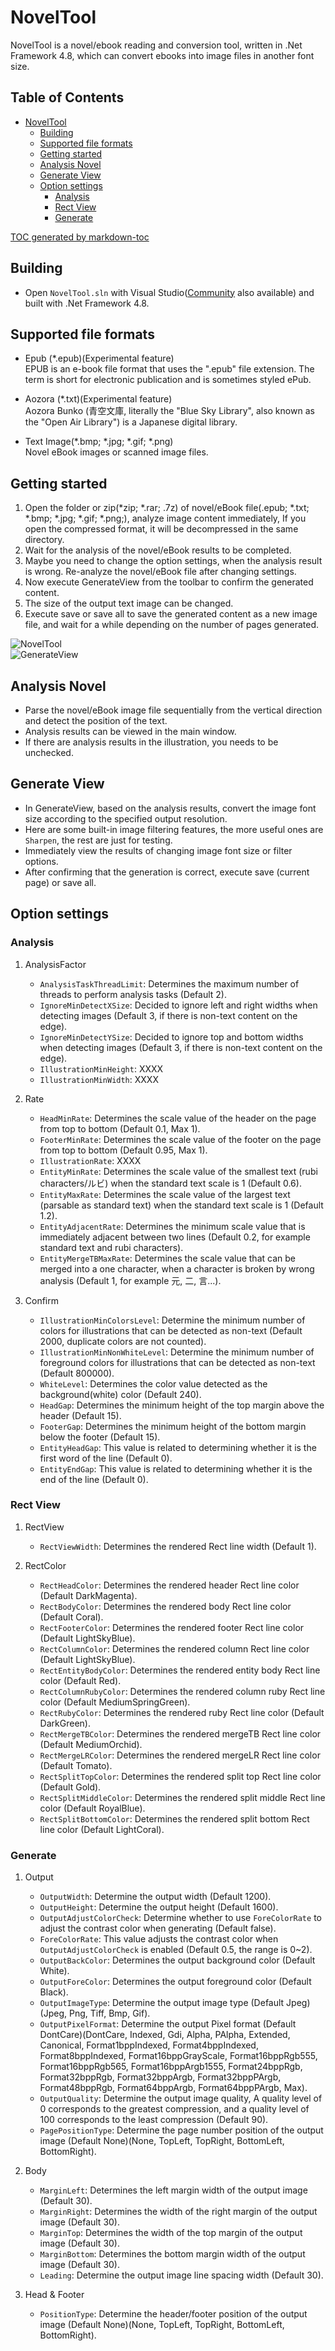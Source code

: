 ﻿# NovelTool

NovelTool is a novel/ebook reading and conversion tool, written in .Net Framework 4.8, which can convert ebooks into image files in another font size.


## Table of Contents

- [NovelTool](#noveltool)
  * [Building](#building)
  * [Supported file formats](#supported-file-formats)
  * [Getting started](#getting-started)
  * [Analysis Novel](#analysis-novel)
  * [Generate View](#generate-view)
  * [Option settings](#option-settings)
    + [Analysis](#analysis)
    + [Rect View](#rect-view)
    + [Generate](#generate)

[TOC generated by markdown-toc](https://ecotrust-canada.github.io/markdown-toc/)


## Building

- Open `NovelTool.sln` with Visual Studio([Community](https://visualstudio.microsoft.com/vs/community/) also available) and built with .Net Framework 4.8.


## Supported file formats

- Epub (*.epub)(Experimental feature)  
EPUB is an e-book file format that uses the ".epub" file extension. The term is short for electronic publication and is sometimes styled ePub.

- Aozora (*.txt)(Experimental feature)  
Aozora Bunko (青空文庫, literally the "Blue Sky Library", also known as the "Open Air Library") is a Japanese digital library. 

- Text Image(*.bmp; *.jpg; *.gif; *.png)  
Novel eBook images or scanned image files.


## Getting started

1. Open the folder or zip(*zip; *.rar; .7z) of novel/eBook file(.epub; *.txt; *.bmp; *.jpg; *.gif; *.png;), analyze image content immediately, If you open the compressed format, it will be decompressed in the same directory.  
1. Wait for the analysis of the novel/eBook results to be completed.  
1. Maybe you need to change the option settings, when the analysis result is wrong. Re-analyze the novel/eBook file after changing settings.  
1. Now execute GenerateView from the toolbar to confirm the generated content.  
1. The size of the output text image can be changed.  
1. Execute save or save all to save the generated content as a new image file, and wait for a while depending on the number of pages generated.  

![NovelTool](assets/NovelTool.webp)  
![GenerateView](assets/GenerateView.webp)  


## Analysis Novel

- Parse the novel/eBook image file sequentially from the vertical direction and detect the position of the text.
- Analysis results can be viewed in the main window.
- If there are analysis results in the illustration, you needs to be unchecked.


## Generate View

- In GenerateView, based on the analysis results, convert the image font size according to the specified output resolution.
- Here are some built-in image filtering features, the more useful ones are `Sharpen`, the rest are just for testing.
- Immediately view the results of changing image font size or filter options.
- After confirming that the generation is correct, execute save (current page) or save all.

## Option settings

### Analysis

1. AnalysisFactor
   * `AnalysisTaskThreadLimit`: Determines the maximum number of threads to perform analysis tasks (Default 2).  
   * `IgnoreMinDetectXSize`: Decided to ignore left and right widths when detecting images (Default 3, if there is non-text content on the edge).  
   * `IgnoreMinDetectYSize`: Decided to ignore top and bottom widths when detecting images (Default 3, if there is non-text content on the edge).  
   * `IllustrationMinHeight`: XXXX  
   * `IllustrationMinWidth`: XXXX  

1. Rate
   * `HeadMinRate`: Determines the scale value of the header on the page from top to bottom (Default 0.1, Max 1).  
   * `FooterMinRate`: Determines the scale value of the footer on the page from top to bottom (Default 0.95, Max 1).  
   * `IllustrationRate`: XXXX  
   * `EntityMinRate`: Determines the scale value of the smallest text (rubi characters/ルビ) when the standard text scale is 1 (Default 0.6).  
   * `EntityMaxRate`: Determines the scale value of the largest text (parsable as standard text) when the standard text scale is 1 (Default 1.2).  
   * `EntityAdjacentRate`: Determines the minimum scale value that is immediately adjacent between two lines (Default 0.2, for example standard text and rubi characters).  
   * `EntityMergeTBMaxRate`: Determines the scale value that can be merged into a one character, when a character is broken by wrong analysis (Default 1, for example 元, 二, 言...).  

1. Confirm
   * `IllustrationMinColorsLevel`: Determine the minimum number of colors for illustrations that can be detected as non-text (Default 2000, duplicate colors are not counted).  
   * `IllustrationMinNonWhiteLevel`: Determine the minimum number of foreground colors for illustrations that can be detected as non-text (Default 800000).  
   * `WhiteLevel`: Determines the color value detected as the background(white) color (Default 240).  
   * `HeadGap`: Determines the minimum height  of the top margin above the header (Default 15).  
   * `FooterGap`: Determines the minimum height of the bottom margin below the footer (Default 15).  
   * `EntityHeadGap`: This value is related to determining whether it is the first word of the line (Default 0).  
   * `EntityEndGap`: This value is related to determining whether it is the end of the line (Default 0).  


### Rect View

1. RectView
   * `RectViewWidth`: Determines the rendered Rect line width (Default 1).  

1. RectColor
   * `RectHeadColor`: Determines the rendered header Rect line color (Default DarkMagenta).  
   * `RectBodyColor`: Determines the rendered body Rect line color (Default Coral).  
   * `RectFooterColor`: Determines the rendered footer Rect line color (Default LightSkyBlue).  
   * `RectColumnColor`: Determines the rendered column Rect line color (Default LightSkyBlue).  
   * `RectEntityBodyColor`: Determines the rendered entity body Rect line color (Default Red).  
   * `RectColumnRubyColor`: Determines the rendered column ruby Rect line color (Default MediumSpringGreen).  
   * `RectRubyColor`: Determines the rendered ruby Rect line color (Default DarkGreen).  
   * `RectMergeTBColor`: Determines the rendered mergeTB Rect line color (Default MediumOrchid).  
   * `RectMergeLRColor`: Determines the rendered mergeLR Rect line color (Default Tomato).  
   * `RectSplitTopColor`: Determines the rendered split top Rect line color (Default Gold).  
   * `RectSplitMiddleColor`: Determines the rendered split middle Rect line color (Default RoyalBlue).  
   * `RectSplitBottomColor`: Determines the rendered split bottom Rect line color (Default LightCoral).  


### Generate

1. Output
   * `OutputWidth`: Determine the output width (Default 1200).  
   * `OutputHeight`: Determine the output height (Default 1600).  
   * `OutputAdjustColorCheck`: Determine whether to use `ForeColorRate` to adjust the contrast color when generating (Default false).  
   * `ForeColorRate`: This value adjusts the contrast color when `OutputAdjustColorCheck` is enabled (Default 0.5, the range is 0~2).  
   * `OutputBackColor`: Determines the output background color (Default White).  
   * `OutputForeColor`: Determines the output foreground color (Default Black).  
   * `OutputImageType`: Determine the output image type (Default Jpeg)(Jpeg, Png, Tiff, Bmp, Gif).  
   * `OutputPixelFormat`: Determine the output Pixel format (Default DontCare)(DontCare, Indexed, Gdi, Alpha, PAlpha, Extended, Canonical, Format1bppIndexed, Format4bppIndexed, Format8bppIndexed, Format16bppGrayScale, Format16bppRgb555, Format16bppRgb565, Format16bppArgb1555, Format24bppRgb, Format32bppRgb, Format32bppArgb, Format32bppPArgb, Format48bppRgb, Format64bppArgb, Format64bppPArgb, Max).  
   * `OutputQuality`: Determine the output image quality, A quality level of 0 corresponds to the greatest compression, and a quality level of 100 corresponds to the least compression (Default 90).  
   * `PagePositionType`: Determine the page number position of the output image (Default None)(None, TopLeft, TopRight, BottomLeft, BottomRight).  

1. Body
   * `MarginLeft`: Determines the left margin width of the output image (Default 30).  
   * `MarginRight`: Determines the width of the right margin of the output image (Default 30).  
   * `MarginTop`: Determines the width of the top margin of the output image (Default 30).  
   * `MarginBottom`: Determines the bottom margin width of the output image (Default 30).  
   * `Leading`: Determine the output image line spacing width (Default 30).  

1. Head & Footer
   * `PositionType`: Determine the header/footer position of the output image (Default None)(None, TopLeft, TopRight, BottomLeft, BottomRight).  
   
